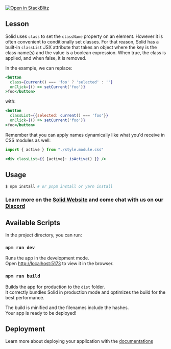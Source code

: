 [![Open in StackBlitz](https://developer.stackblitz.com/img/open_in_stackblitz.svg)](https://stackblitz.com/github/edivados/solid-tutorials/tree/main/tutorials/bindings_classlist?file=src/style.css,src/main.jsx)

## Lesson

Solid uses `class` to set the `className` property on an element. However it is often convenient to conditionally set classes. For that reason, Solid has a built-in `classList` JSX attribute that takes an object where the key is the class name(s) and the value is a boolean expression. When true, the class is applied, and when false, it is removed.

In the example, we can replace:

```jsx
<button
  class={current() === 'foo' ? 'selected' : ''}
  onClick={() => setCurrent('foo')}
>foo</button>
```

with:

```jsx
<button
  classList={{selected: current() === 'foo'}}
  onClick={() => setCurrent('foo')}
>foo</button>
```

Remember that you can apply names dynamically like what you'd receive in CSS modules as well:

```jsx
import { active } from "./style.module.css"

<div classList={{ [active]: isActive() }} />
```


## Usage

```bash
$ npm install # or pnpm install or yarn install
```

### Learn more on the [Solid Website](https://solidjs.com) and come chat with us on our [Discord](https://discord.com/invite/solidjs)

## Available Scripts

In the project directory, you can run:

### `npm run dev`

Runs the app in the development mode.<br>
Open [http://localhost:5173](http://localhost:5173) to view it in the browser.

### `npm run build`

Builds the app for production to the `dist` folder.<br>
It correctly bundles Solid in production mode and optimizes the build for the best performance.

The build is minified and the filenames include the hashes.<br>
Your app is ready to be deployed!

## Deployment

Learn more about deploying your application with the [documentations](https://vitejs.dev/guide/static-deploy.html)
